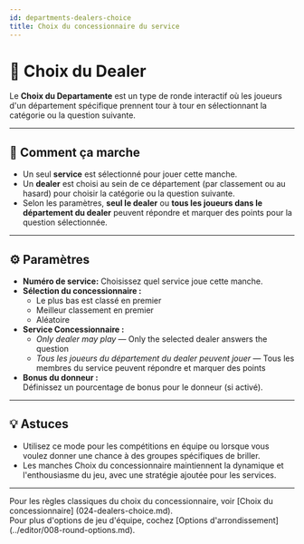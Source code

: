 ```yaml
---
id: departments-dealers-choice
title: Choix du concessionnaire du service
---
```


# 🏢 Choix du Dealer

Le **Choix du Departamente** est un type de ronde interactif où les joueurs d'un département spécifique prennent tour à tour en sélectionnant la catégorie ou la question suivante.

---

## 📝 Comment ça marche

- Un seul **service** est sélectionné pour jouer cette manche.
- Un **dealer** est choisi au sein de ce département (par classement ou au hasard) pour choisir la catégorie ou la question suivante.
- Selon les paramètres, **seul le dealer** ou **tous les joueurs dans le département du dealer** peuvent répondre et marquer des points pour la question sélectionnée.

---

## ⚙️ Paramètres

- **Numéro de service:** Choisissez quel service joue cette manche.
- **Sélection du concessionnaire :**
  - Le plus bas est classé en premier
  - Meilleur classement en premier
  - Aléatoire
- **Service Concessionnaire :**
  - _Only dealer may play_ — Only the selected dealer answers the question
  - _Tous les joueurs du département du dealer peuvent jouer_ — Tous les membres du service peuvent répondre et marquer des points
- **Bonus du donneur :**\
  Définissez un pourcentage de bonus pour le donneur (si activé).

---

## 💡 Astuces

- Utilisez ce mode pour les compétitions en équipe ou lorsque vous voulez donner une chance à des groupes spécifiques de briller.
- Les manches Choix du concessionnaire maintiennent la dynamique et l'enthousiasme du jeu, avec une stratégie ajoutée pour les services.

---

Pour les règles classiques du choix du concessionnaire, voir [Choix du concessionnaire] (024-dealers-choice.md).\
Pour plus d'options de jeu d'équipe, cochez [Options d'arrondissement] (../editor/008-round-options.md).
